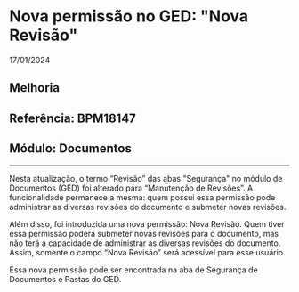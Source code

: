 # Nova permissão no GED: "Nova Revisão"
17/01/2024
## Melhoria
## Referência: BPM18147
## Módulo: Documentos
***

Nesta atualização, o termo “Revisão” das abas "Segurança" no módulo de Documentos (GED) foi alterado para “Manutenção de Revisões”. A funcionalidade permanece a mesma: quem possui essa permissão pode administrar as diversas revisões do documento e submeter novas revisões.

Além disso, foi introduzida uma nova permissão: Nova Revisão. Quem tiver essa permissão poderá submeter novas revisões para o documento, mas não terá a capacidade de administrar as diversas revisões do documento. Assim, somente o campo “Nova Revisão” será acessível para esse usuário.

Essa nova permissão pode ser encontrada na aba de Segurança de Documentos e Pastas do GED.
